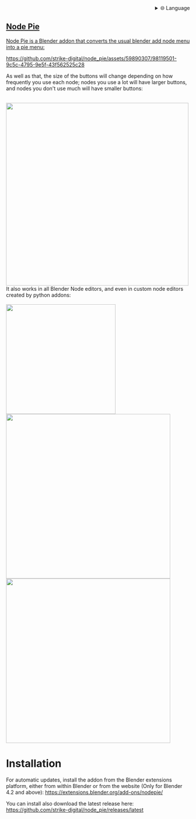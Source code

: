 
<div align="right">
  <details>
    <summary >🌐 Language</summary>
    <div>
      <div align="center">
        <a href="https://openaitx.github.io/view.html?user=strike-digital&project=node_pie&lang=en">English</a>
        | <a href="https://openaitx.github.io/view.html?user=strike-digital&project=node_pie&lang=zh-CN">简体中文</a>
        | <a href="https://openaitx.github.io/view.html?user=strike-digital&project=node_pie&lang=zh-TW">繁體中文</a>
        | <a href="https://openaitx.github.io/view.html?user=strike-digital&project=node_pie&lang=ja">日本語</a>
        | <a href="https://openaitx.github.io/view.html?user=strike-digital&project=node_pie&lang=ko">한국어</a>
        | <a href="https://openaitx.github.io/view.html?user=strike-digital&project=node_pie&lang=hi">हिन्दी</a>
        | <a href="https://openaitx.github.io/view.html?user=strike-digital&project=node_pie&lang=th">ไทย</a>
        | <a href="https://openaitx.github.io/view.html?user=strike-digital&project=node_pie&lang=fr">Français</a>
        | <a href="https://openaitx.github.io/view.html?user=strike-digital&project=node_pie&lang=de">Deutsch</a>
        | <a href="https://openaitx.github.io/view.html?user=strike-digital&project=node_pie&lang=es">Español</a>
        | <a href="https://openaitx.github.io/view.html?user=strike-digital&project=node_pie&lang=it">Italiano</a>
        | <a href="https://openaitx.github.io/view.html?user=strike-digital&project=node_pie&lang=ru">Русский</a>
        | <a href="https://openaitx.github.io/view.html?user=strike-digital&project=node_pie&lang=pt">Português</a>
        | <a href="https://openaitx.github.io/view.html?user=strike-digital&project=node_pie&lang=nl">Nederlands</a>
        | <a href="https://openaitx.github.io/view.html?user=strike-digital&project=node_pie&lang=pl">Polski</a>
        | <a href="https://openaitx.github.io/view.html?user=strike-digital&project=node_pie&lang=ar">العربية</a>
        | <a href="https://openaitx.github.io/view.html?user=strike-digital&project=node_pie&lang=fa">فارسی</a>
        | <a href="https://openaitx.github.io/view.html?user=strike-digital&project=node_pie&lang=tr">Türkçe</a>
        | <a href="https://openaitx.github.io/view.html?user=strike-digital&project=node_pie&lang=vi">Tiếng Việt</a>
        | <a href="https://openaitx.github.io/view.html?user=strike-digital&project=node_pie&lang=id">Bahasa Indonesia</a>
        | <a href="https://openaitx.github.io/view.html?user=strike-digital&project=node_pie&lang=as">অসমীয়া</
      </div>
    </div>
  </details>
</div>

## Node Pie

Node Pie is a Blender addon that converts the usual blender add node menu into a pie menu:


https://github.com/strike-digital/node_pie/assets/59890307/98119501-9c5c-4795-9e5f-43f562525c28
<!-- ![Using the addon](https://thumbs.gfycat.com/QuestionableImaginativeEft-size_restricted.gif) -->


As well as that, the size of the buttons will change depending on how frequently you use each node; nodes you use a lot will have larger buttons, and nodes you don't use much will have smaller buttons:

<br>
<img src="images/Node Pie shader.jpg" width=500>
<!-- ![The node pie](images/Node%20Pie%20shader.jpg) -->

<br>
It also works in all Blender Node editors, and even in custom node editors created by python addons:
<br>
<br>

<img src="images/Node Pie compositor.jpg" width=300>
<img src="images/Node Pie geometry.jpg" width=450>
<img src="images/Node Pie serpens.jpg" width=450>

# Installation
For automatic updates, install the addon from the Blender extensions platform, either from within Blender or from the website (Only for Blender 4.2 and above): https://extensions.blender.org/add-ons/nodepie/

You can install also download the latest release here: https://github.com/strike-digital/node_pie/releases/latest

<!-- todo -->
<!-- Redo layout -->